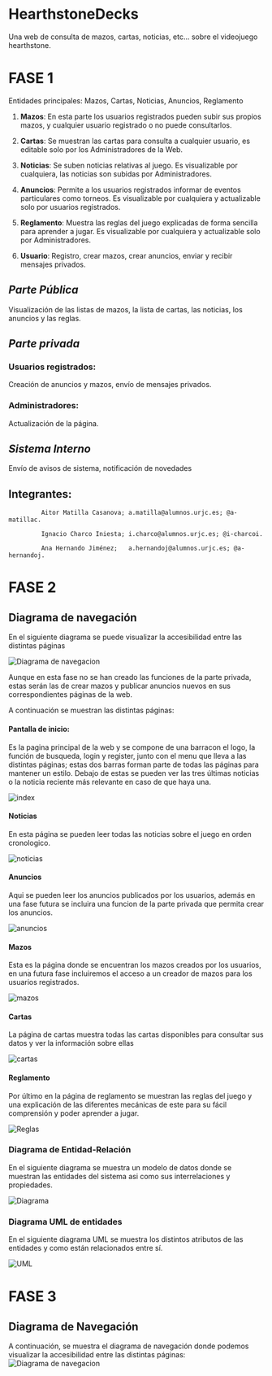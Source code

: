 # HearthstoneDecks
Una web de consulta de mazos, cartas, noticias, etc... sobre el videojuego hearthstone.


# FASE 1

Entidades principales: Mazos, Cartas, Noticias, Anuncios, Reglamento

1. **Mazos**: En esta parte los usuarios registrados pueden subir sus propios mazos, y cualquier usuario registrado o no puede consultarlos.

2. **Cartas**: Se muestran las cartas para consulta a cualquier usuario, es editable solo por los Administradores de la Web.

3. **Noticias**: Se suben noticias relativas al juego. Es visualizable por cualquiera, las noticias son subidas por Administradores. 

4. **Anuncios**: Permite a los usuarios registrados informar de eventos particulares como torneos. Es visualizable por cualquiera y actualizable solo por usuarios registrados.

5. **Reglamento**: Muestra las reglas del juego explicadas de forma sencilla para aprender a jugar. Es visualizable por cualquiera y actualizable solo por Administradores.

6. **Usuario**: Registro, crear mazos, crear anuncios, enviar y recibir mensajes privados.


## *Parte Pública*

Visualización de las listas de mazos, la lista de cartas, las noticias, los anuncios y las reglas.



## *Parte privada*

### Usuarios registrados:
Creación de anuncios y mazos, envío de mensajes privados. 
### Administradores:
Actualización de la página.



## *Sistema Interno*

Envío de avisos de sistema, notificación de novedades


## Integrantes: 
             
             Aitor Matilla Casanova; a.matilla@alumnos.urjc.es; @a-matillac.

             Ignacio Charco Iniesta; i.charco@alumnos.urjc.es; @i-charcoi.
             
             Ana Hernando Jiménez;   a.hernandoj@alumnos.urjc.es; @a-hernandoj.
             
# FASE 2

## Diagrama de navegación
En el siguiente diagrama se puede visualizar la accesibilidad entre las distintas páginas

![Diagrama de navegacion](/Imagenes_README/MapaDeNav.png)

Aunque en esta fase no se han creado las funciones de la parte privada, estas serán las de crear mazos y publicar anuncios nuevos en sus correspondientes páginas de la web.

A continuación se muestran las distintas páginas:

#### Pantalla de inicio:

Es la pagina principal de la web y se compone de una barracon el logo, la función de busqueda, login y register, junto con el menu que lleva a las distintas páginas; estas dos barras forman parte de todas las páginas para mantener un estilo. Debajo de estas se pueden ver las tres últimas noticias o la noticia reciente más relevante en caso de que haya una.

![index](/Imagenes_README/index.jpeg)

#### Noticias

En esta página se pueden leer todas las noticias sobre el juego en orden cronologico.

![noticias](/Imagenes_README/noticias.jpeg)

#### Anuncios

Aqui se pueden leer los anuncios publicados por los usuarios, además en una fase futura se incluira una funcion de la parte privada que permita crear los anuncios.

![anuncios](/Imagenes_README/anuncios.jpeg)

#### Mazos

Esta es la página donde se encuentran los mazos creados por los usuarios, en una futura fase incluiremos el acceso a un creador de mazos para los usuarios registrados.

![mazos](/Imagenes_README/mazos.jpeg)

#### Cartas

La página de cartas muestra todas las cartas disponibles para consultar sus datos y ver la información sobre ellas

![cartas](/Imagenes_README/cartas.jpeg)

#### Reglamento

Por último en la página de reglamento se muestran las reglas del juego y una explicación de las diferentes mecánicas de este para su fácil comprensión y poder aprender a jugar.

![Reglas](/Imagenes_README/reglamento.jpeg)

### Diagrama de Entidad-Relación

En el siguiente diagrama se muestra un modelo de datos donde se muestran las entidades del sistema asi como sus interrelaciones y propiedades.

![Diagrama](/Imagenes_README/DiagramaHSD.png)

### Diagrama UML de entidades

En el siguiente diagrama UML se muestra los distintos atributos de las entidades y como están relacionados entre sí.

![UML](/Imagenes_README/UMLHSD.png)


# FASE 3

## Diagrama de Navegación 
A continuación, se muestra el diagrama de navegación donde podemos visualizar la accesibilidad entre las distintas páginas:
![Diagrama de navegacion](/Imagenes_README/MapNav2.0.png)
